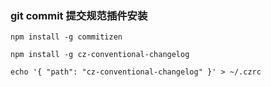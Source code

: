 ### git commit 提交规范插件安装

```
npm install -g commitizen

npm install -g cz-conventional-changelog

echo '{ "path": "cz-conventional-changelog" }' > ~/.czrc
```

